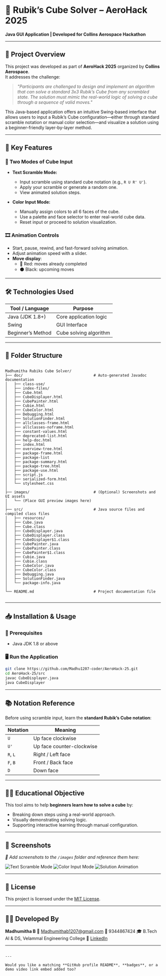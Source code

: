 
# 🧠 Rubik’s Cube Solver – AeroHack 2025  
**Java GUI Application | Developed for Collins Aerospace Hackathon**

---

## 🚀 Project Overview

This project was developed as part of **AeroHack 2025** organized by **Collins Aerospace**.  
It addresses the challenge:

> _"Participants are challenged to design and implement an algorithm that can solve a standard 3x3 Rubik’s Cube from any scrambled state. The solution must mimic the real-world logic of solving a cube through a sequence of valid moves."_

This Java-based application offers an intuitive Swing-based interface that allows users to input a Rubik’s Cube configuration—either through standard scramble notation or manual color selection—and visualize a solution using a beginner-friendly layer-by-layer method.

---

## 🎯 Key Features

### 🧩 Two Modes of Cube Input
- **Text Scramble Mode:**
  - Input scramble using standard cube notation (e.g., `R U R' U'`).
  - Apply your scramble or generate a random one.
  - View animated solution steps.
  
- **Color Input Mode:**
  - Manually assign colors to all 6 faces of the cube.
  - Use a palette and face selector to enter real-world cube data.
  - Reset input or proceed to solution visualization.

### 🎞️ Animation Controls
- Start, pause, rewind, and fast-forward solving animation.
- Adjust animation speed with a slider.
- **Move display**:
  - 🔴 Red: moves already completed  
  - ⚫ Black: upcoming moves

---

## 🛠️ Technologies Used

| Tool / Language | Purpose                     |
|-----------------|-----------------------------|
| Java (JDK 1.8+) | Core application logic       |
| Swing           | GUI Interface                |
| Beginner’s Method | Cube solving algorithm     |

---

## 📁 Folder Structure

```

Madhumitha Rubiks Cube Solver/
├── doc/                                # Auto-generated Javadoc documentation
│   ├── class-use/
│   ├── index-files/
│   ├── Cube.html
│   ├── CubeDisplayer.html
│   ├── CubePainter.html
│   ├── Cubie.html
│   ├── CubeColor.html
│   ├── Debugging.html
│   ├── SolutionFinder.html
│   ├── allclasses-frame.html
│   ├── allclasses-noframe.html
│   ├── constant-values.html
│   ├── deprecated-list.html
│   ├── help-doc.html
│   ├── index.html
│   ├── overview-tree.html
│   ├── package-frame.html
│   ├── package-list
│   ├── package-summary.html
│   ├── package-tree.html
│   ├── package-use.html
│   ├── script.js
│   ├── serialized-form.html
│   └── stylesheet.css
│
├── images/                             # (Optional) Screenshots and UI assets
│   └── (Place GUI preview images here)
│
├── src/                                # Java source files and compiled class files
│   ├── resources/
│   ├── Cube.java
│   ├── Cube.class
│   ├── CubeDisplayer.java
│   ├── CubeDisplayer.class
│   ├── CubeDisplayer$1.class
│   ├── CubePainter.java
│   ├── CubePainter.class
│   ├── CubePainter$1.class
│   ├── Cubie.java
│   ├── Cubie.class
│   ├── CubeColor.java
│   ├── CubeColor.class
│   ├── Debugging.java
│   ├── SolutionFinder.java
│   └── package-info.java
│
└── README.md                           # Project documentation file


````

---

## 📥 Installation & Usage

### 🔧 Prerequisites
- Java JDK 1.8 or above

### 🖥️ Run the Application
```bash
git clone https://github.com/Madhu1207-coder/AeroHack-25.git
cd AeroHack-25/src
javac CubeDisplayer.java
java CubeDisplayer
````

---

## 📚 Notation Reference

Before using scramble input, learn the **standard Rubik’s Cube notation**:

| Notation | Meaning                   |
| -------- | ------------------------- |
| `U`      | Up face clockwise         |
| `U'`     | Up face counter-clockwise |
| `R`, `L` | Right / Left face         |
| `F`, `B` | Front / Back face         |
| `D`      | Down face                 |

---

## 👨‍🏫 Educational Objective

This tool aims to help **beginners learn how to solve a cube** by:

* Breaking down steps using a real-world approach.
* Visually demonstrating solving logic.
* Supporting interactive learning through manual configuration.

---

## 📸 Screenshots

*📌 Add screenshots to the `/images` folder and reference them here:*

![Text Scramble Mode](images/scramble-mode.png)
![Color Input Mode](images/color-mode.png)
![Solution Animation](images/solution-mode.png)

---

## 📝 License

This project is licensed under the [MIT License](LICENSE.txt).

---

## 🙋‍♀️ Developed By

**Madhumitha B**
📧 [Madhumithab1207@gmail.com](mailto:Madhumithab1207@gmail.com)
📱 9344867424
🎓 B.Tech AI & DS, Velammal Engineering College
🔗 [LinkedIn](https://www.linkedin.com/in/madhumitha-b-a545a525b)

---

```

---

Would you like a matching **GitHub profile README**, **badges**, or a demo video link embed added too?
```
